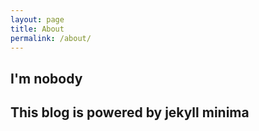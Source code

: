 ```yaml
---
layout: page
title: About
permalink: /about/
---
```


## I'm nobody
## This blog is powered by jekyll minima
